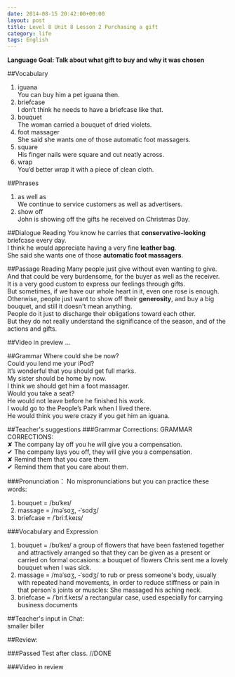 ```yaml
---
date: 2014-08-15 20:42:00+00:00
layout: post
title: Level 8 Unit 8 Lesson 2 Purchasing a gift
category: life
tags: English
---
```

**Language Goal: Talk about what gift to buy and why it was chosen**

##Vocabulary
1. iguana  
You can buy him a pet iguana then.  
2. briefcase  
I don’t think he needs to have a briefcase like that.  
3. bouquet  
The woman carried a bouquet of dried violets.  
4. foot massager  
She said she wants one of those automatic foot massagers.  
5. square  
His finger nails were square and cut neatly across.  
6. wrap  
You’d better wrap it with a piece of clean cloth.  

##Phrases 
1. as well as  
We continue to service customers as well as advertisers.  
2. show off  
John is showing off the gifts he received on Christmas Day.

##Dialogue Reading
You know he carries that **conservative-looking** briefcase every day.  
I think he would appreciate having a very fine **leather bag**.  
She said she wants one of those **automatic foot massagers**.

##Passage Reading
Many people just give without even wanting to give.  
And that could be very burdensome, for the buyer as well as the receiver.  
It is a very good custom to express our feelings through gifts.  
But sometimes, if we have our whole heart in it, even one rose is enough.  
Otherwise, people just want to show off their **generosity**, and buy a big bouquet, and still it doesn't mean anything.  
People do it just to discharge their obligations toward each other.  
But they do not really understand the significance of the season, and of the actions and gifts.

##Video in preview
...

##Grammar
Where could she be now?    
Could you lend me your iPod?   
It’s wonderful that you should get full marks.  
My sister should be home by now.  
I think we should get him a foot massager.  
Would you take a seat?  
He would not leave before he finished his work.  
I would go to the People’s Park when I lived there.  
He would think you were crazy if you get him an iguana.

##Teacher's suggestions
###Grammar Corrections:
GRAMMAR CORRECTIONS:  
✘ The company lay off you he will give you a compensation.  
✔ The company lays you off, they will give you a compensation.  
✘ Remind them that you care them.  
✔ Remind them that you care about them.

###Pronunciation：
No mispronunciations but you can practice these words:  
1. bouquet = /bʊˈkeɪ/   
2. massage = /məˈsɑʒ, -ˈsɑdʒ/  
3. briefcase = /ˈbriːf.keɪs/


###Vocabulary and Expression

1. bouquet = /bʊˈkeɪ/ a group of flowers that have been fastened together and attractively arranged so that they can be given as a present or carried on formal occasions: a bouquet of flowers Chris sent me a lovely bouquet when I was sick.
2. massage = /məˈsɑʒ, -ˈsɑdʒ/ to rub or press someone's body, usually with repeated hand movements, in order to reduce stiffness or pain in that person`s joints or muscles: She massaged his aching neck. 
3. briefcase = /ˈbriːf.keɪs/ a rectangular case, used especially for carrying business documents
 
##Teacher's input in Chat:  
smaller biller

##Review:

###Passed Test after class.
//DONE

###Video in review


